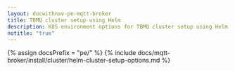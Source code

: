 ```yaml
---
layout: docwithnav-pe-mqtt-broker
title: TBMQ cluster setup using Helm
description: K8S environment options for TBMQ cluster setup using Helm
notitle: "true"
---
```


{% assign docsPrefix = "pe/" %}
{% include docs/mqtt-broker/install/cluster/helm-cluster-setup-options.md %}
